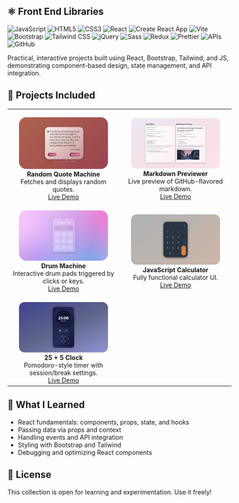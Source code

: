 ## ⚛️ Front End Libraries

![JavaScript](https://img.shields.io/badge/-JavaScript-F7DF1E?logo=javascript&logoColor=black&logoWidth=30)
![HTML5](https://img.shields.io/badge/-HTML5-E34F26?logo=html5&logoColor=white&logoWidth=30)
![CSS3](https://img.shields.io/badge/-CSS3-1572B6?logo=css3&logoColor=white&logoWidth=30)
![React](https://img.shields.io/badge/-React-61DAFB?logo=react&logoColor=black&logoWidth=30)
![Create React App](https://img.shields.io/badge/-Create%20React%20App-09D3AC?logo=create-react-app&logoColor=white)
![Vite](https://img.shields.io/badge/-Vite-646CFF?logo=vite&logoColor=white&logoWidth=30)
![Bootstrap](https://img.shields.io/badge/Bootstrap-7952B3?style=flat&logo=bootstrap&logoColor=white)
![Tailwind CSS](https://img.shields.io/badge/-Tailwind%20CSS-06B6D4?logo=tailwindcss&logoColor=white&logoWidth=30)
![jQuery](https://img.shields.io/badge/-jQuery-0769AD?logo=jquery&logoColor=white&logoWidth=30)
![Sass](https://img.shields.io/badge/-Sass-CC6699?logo=sass&logoColor=white&logoWidth=30)
![Redux](https://img.shields.io/badge/-Redux-764ABC?logo=redux&logoColor=white&logoWidth=30)
![Prettier](https://img.shields.io/badge/-Prettier-F7B93E?logo=prettier&logoColor=black&logoWidth=30)
![APIs](https://img.shields.io/badge/-APIs-4DB33D?logo=cloud&logoColor=white&logoWidth=30)
![GitHub](https://img.shields.io/badge/-GitHub-181717?logo=github&logoColor=white&logoWidth=30)

Practical, interactive projects built using React, Bootstrap, Tailwind, and JS, demonstrating component-based design, state management, and API integration.

## 🚀 Projects Included

<table style="width:100%; table-layout: fixed;">
  <tr>
    <td align="center"  width="50%">
    <br>
      <img src="./screenshots/screenshot-01-cropped.png" width="200px" alt="Random Quote Machine"/>
      <br><strong>Random Quote Machine</strong>
      <br>Fetches and displays random quotes.
      <br><a href="https://random-quote-machine-01.netlify.app/">Live Demo</a>
    </td>
    <td align="center"  width="50%">
    <br>
      <img src="./screenshots/screenshot-02-cropped.png" width="200px" alt="Markdown Previewer"/>
      <br><strong>Markdown Previewer</strong>
      <br>Live preview of GitHub-flavored markdown.
      <br><a href="https://markdown-previewer-02.netlify.app/">Live Demo</a>
    </td>
  </tr>
  <tr>
    <td align="center"  width="50%">
    <br>
      <img src="./screenshots/screenshot-03-cropped.png" width="200px" alt="Drum Machine"/>
      <br><strong>Drum Machine</strong>
      <br>Interactive drum pads triggered by clicks or keys.
      <br><a href="https://drum-machine-01.netlify.app/">Live Demo</a>
    </td>
    <td align="center"  width="50%">
    <br>
      <img src="./screenshots/screenshot-04-cropped.png" width="200px" alt="JavaScript Calculator"/>
      <br><strong>JavaScript Calculator</strong>
      <br>Fully functional calculator UI.
      <br><a href="https://javascript-calculator-02.netlify.app/">Live Demo</a>
    </td>
  </tr>
  <tr>
    <td align="center"  width="50%">
    <br>
      <img src="./screenshots/screenshot-05-cropped.png" width="200px" alt="25 + 5 Clock"/>
      <br><strong>25 + 5 Clock</strong>
      <br>Pomodoro-style timer with session/break settings.
      <br><a href="https://25-to-5-clock.netlify.app/">Live Demo</a>
    </td>
     <td align="center"  width="50%">
    </td>
  </tr>
</table>

## 🧠 What I Learned

-   React fundamentals: components, props, state, and hooks
-   Passing data via props and context
-   Handling events and API integration
-   Styling with Bootstrap and Tailwind
-   Debugging and optimizing React components

## 📜 License

This collection is open for learning and experimentation. Use it freely!
